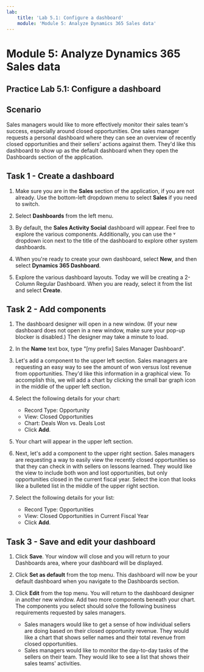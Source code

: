 ```yaml
---
lab:
    title: 'Lab 5.1: Configure a dashboard'
    module: 'Module 5: Analyze Dynamics 365 Sales data'
---
```



Module 5: Analyze Dynamics 365 Sales data
==============================

## Practice Lab 5.1: Configure a dashboard 

Scenario
--------

Sales managers would like to more effectively monitor their sales team's success, especially around closed opportunities. One sales manager requests a personal dashboard where they can see an overview of recently closed opportunities and their sellers' actions against them. They'd like this dashboard to show up as the default dashboard when they open the Dashboards section of the application.

## Task 1 - Create a dashboard

1. Make sure you are in the **Sales** section of the application, if you are not already. Use the bottom-left dropdown menu to select **Sales** if you need to switch.

1. Select **Dashboards** from the left menu.

1. By default, the **Sales Activity Social** dashboard will appear. Feel free to explore the various components. Additionally, you can use the &#709; dropdown icon next to the title of the dashboard to explore other system dashboards.

1. When you're ready to create your own dashboard, select **New**, and then select **Dynamics 365 Dashboard**.

1. Explore the various dashboard layouts. Today we will be creating a 2-Column Regular Dashboard. When you are ready, select it from the list and select **Create**.

## Task 2 - Add components

1. The dashboard designer will open in a new window. (If your new dashboard does not open in a new window, make sure your pop-up blocker is disabled.) The designer may take a minute to load.

1. In the **Name** text box, type "[my prefix] Sales Manager Dashboard".

1. Let's add a component to the upper left section. Sales managers are requesting an easy way to see the amount of won versus lost revenue from opportunities. They'd like this information in a graphical view. To accomplish this, we will add a chart by clicking the small bar graph icon in the middle of the upper left section.

1. Select the following details for your chart:
	- Record Type: Opportunity
	- View: Closed Opportunities
	- Chart: Deals Won vs. Deals Lost
	- Click **Add**.

1. Your chart will appear in the upper left section.

1. Next, let's add a component to the upper right section. Sales managers are requesting a way to easily view the recently closed opportunities so that they can check in with sellers on lessons learned. They would like the view to include both won and lost opportunities, but only opportunities closed in the current fiscal year. Select the icon that looks like a bulleted list in the middle of the upper right section.

1. Select the following details for your list:
	- Record Type: Opportunities
	- View: Closed Opportunities in Current Fiscal Year
	- Click **Add**.

## Task 3 - Save and edit your dashboard

1. Click **Save**. Your window will close and you will return to your Dashboards area, where your dashboard will be displayed.

1. Click **Set as default** from the top menu. This dashboard will now be your default dashboard when you navigate to the Dashboards section.

1. Click **Edit** from the top menu. You will return to the dashboard designer in another new window. Add two more components beneath your chart. The components you select should solve the following business requirements requested by sales managers.
	- Sales managers would like to get a sense of how individual sellers are doing based on their closed opportunity revenue. They would like a chart that shows seller names and their total revenue from closed opportunities.
	- Sales managers would like to monitor the day-to-day tasks of the sellers on their team. They would like to see a list that shows their sales teams' activities.
